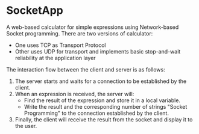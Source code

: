 # SocketApp
A web-based calculator for simple expressions using Network-based Socket programming.
There are two versions of calculator:
* One uses TCP as Transport Protocol
* Other uses UDP for transport and implements basic stop-and-wait reliability at the application layer

The interaction flow between the client and server is as follows:

1. The server starts and waits for a connection to be established by the client.
2. When an expression is received, the server will:
   * Find the result of the expression and store it in a local variable.
   * Write the result and the corresponding number of strings "Socket Programming" to the connection established by the client.
3. Finally, the client will receive the result from the socket and display it to the user.
